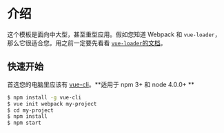 # 介绍

这个模板是面向中大型，甚至重型应用。假如您知道 Webpack 和 `vue-loader`，那么它很适合您。用之前一定要先看看 [`vue-loader`的文档](http://vuejs.github.io/vue-loader/index.html)。

## 快速开始

首选您的电脑里应该有 [vue-cli](https://github.com/vuejs/vue-cli)。**适用于 npm 3+ 和 node 4.0.0+ **

``` bash
$ npm install -g vue-cli
$ vue init webpack my-project
$ cd my-project
$ npm install
$ npm start
```
